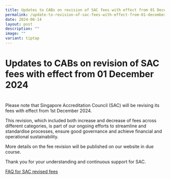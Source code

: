 ```yaml
---
title: Updates to CABs on revision of SAC fees with effect from 01 December 2024
permalink: /update-to-revision-of-sac-fees-with-effect-from-01-december-2024/
date: 2024-06-14
layout: post
description: ""
image: ""
variant: tiptap
---
```

<h1>Updates to CABs on revision of SAC fees with effect from 01 December 2024</h1>
<h1></h1>
<p>Please note that Singapore Accreditation Council (SAC) will be revising
its fees with effect from 1st December 2024.</p>
<p>This revision, which included both increase and decrease of fees across
different categories, is part of our ongoing efforts to streamline and
standardise processes, ensure good governance and achieve financial and
operational sustainability.</p>
<p>More details on the fee revision will be published on our website in due
course.</p>
<p>Thank you for your understanding and continuous support for SAC.</p>
<p><a href="https://go.gov.sg/faq-for-sac-revised-fees" rel="noopener noreferrer nofollow" target="_blank">FAQ for SAC revised fees</a>
</p>
<p></p>
<p></p>
<p></p>
<p></p>